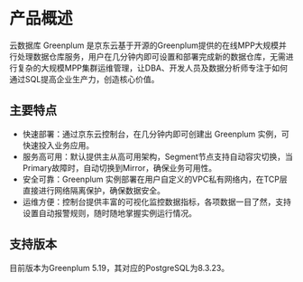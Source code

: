 # 产品概述

云数据库 Greenplum 是京东云基于开源的Greenplum提供的在线MPP大规模并行处理数据仓库服务，用户在几分钟内即可设置和部署完成新的数据仓库，无需进行复杂的大规模MPP集群运维管理，让DBA、开发人员及数据分析师专注于如何通过SQL提高企业生产力，创造核心价值。

## 主要特点

- 快速部署：通过京东云控制台，在几分钟内即可创建出 Greenplum 实例，可快速投入业务应用。
- 服务高可用：默认提供主从高可用架构，Segment节点支持自动容灾切换，当Primary故障时，自动切换到Mirror，确保业务可用性。
- 安全可靠：Greenplum 实例部署在用户自定义的VPC私有网络内，在TCP层直接进行网络隔离保护，确保数据安全。
- 运维方便：控制台提供丰富的可视化监控数据指标，各项数据一目了然，支持设置自动报警规则，随时随地掌握实例运行情况。

## 支持版本

目前版本为Greenplum 5.19，其对应的PostgreSQL为8.3.23。

